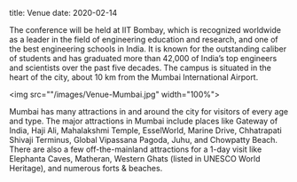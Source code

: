 title: Venue
date: 2020-02-14 

The conference will be held at IIT Bombay, which is recognized worldwide as a leader in the field of engineering education and research, and one of the best engineering schools in India. It is known for the outstanding caliber of students and has graduated more than 42,000 of India’s top engineers and scientists over the past five decades. The campus is situated in the heart of the city, about 10 km from the Mumbai International Airport.

<img src=""/images/Venue-Mumbai.jpg" width="100%">

Mumbai has many attractions in and around the city for visitors of every age and type. The major attractions in Mumbai include places like Gateway of India, Haji Ali, Mahalakshmi Temple, EsselWorld, Marine Drive, Chhatrapati Shivaji Terminus, Global Vipassana Pagoda, Juhu, and Chowpatty Beach. There are also a few off-the-mainland attractions for a 1-day visit like Elephanta Caves, Matheran, Western Ghats (listed in UNESCO World Heritage), and numerous forts & beaches.